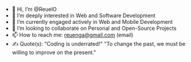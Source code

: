 - 👋 Hi, I’m @ReuelO
- 👀 I’m deeply interested in Web and Software Development
- 🌱 I’m currently engaged actively in Web and Mobile Development
- 💞️ I’m looking to collaborate on Personal and Open-Source Projects
- 📫 How to reach me: reuenga@gmail.com (email)
- ✍ Quote(s): "Coding is underrated!" "To change the past, we must be willing to improve on the present."
